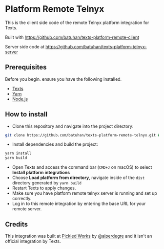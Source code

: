 # Platform Remote Telnyx

This is the client side code of the remote Telnyx platform integration for Texts.

Built with https://github.com/batuhan/texts-platform-remote-client

Server side code at https://github.com/batuhan/texts-platform-telnyx-server

## Prerequisites

Before you begin. ensure you have the following installed.

- [Texts](https://texts.com)
- [Yarn](https://yarnpkg.com/)
- [Node.js](https://nodejs.org/en)

## How to install

- Clone this repository and navigate into the project directory:

```bash
git clone https://github.com/batuhan/texts-platform-remote-telnyx.git && cd texts-platform-remote-telnyx
```

- Install dependencies and build the project:

```bash
yarn install
yarn build
```

- Open Texts and access the command bar (`CMD+J` on macOS) to select **Install platform integrations**
- Choose **Load platform from directory**, navigate inside of the `dist` directory generated by `yarn build`
- Restart Texts to apply changes.
- Make sure you have platform remote telnyx server is running and set up correctly.
- Log in to this remote integration by entering the base URL for your remote server.

## Credits

This integration was built at [Pickled Works](https://pickled.works/) by [@alperdegre](https://github.com/alperdegre/) and it isn't an official integration by Texts.
